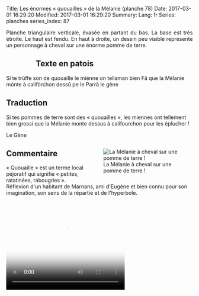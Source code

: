 Title: Les énormes « quouailles » de la Mélanie (planche 78)
Date: 2017-03-01 16:29:20
Modified: 2017-03-01 16:29:20
Summary: 
Lang: fr
Series: planches
series_index: 87

<p style="text-align:justify;">Planche triangulaire verticale, évasée
en partant du bas. La base est très étroite. Le haut est fendu. En
haut à droite, un dessin peu visible représente un personnage à cheval
sur une énorme pomme de terre. </p>

<figure class="image-block" style="float: left;">
  <img alt="" src="{static}/images/planche_78.png">
  <figcaption style="max-width: 314px"></figcaption>
</figure>

## Texte en patois

Si te trûffe son de quouaille le miénne on tellaman bien Fâ que la
Mélanie mónte à califòrchon dessû pe le Parrà le gène

## Traduction

Si tes pommes de terre sont des « quouailles », les miennes ont
tellement bien grossi que la Mélanie monte dessus à califourchon pour
les éplucher !

Le Gène

<figure class="image-block" style="float: right; max-width: 40%;">
  <img alt="La Mélanie à cheval sur une pomme de terre !" src="{static}/images/planche_78_dessin.png">
  <figcaption style="max-width: 350px">La Mélanie à cheval sur une pomme de terre !</figcaption>
</figure>

## Commentaire

« Quouaille » est un terme local péjoratif qui signifie « petites,
ratatinées, rabougries ». Réflexion d'un habitant de Marnans, ami
d'Eugène et bien connu pour son imagination, son sens de la répartie
et de l'hyperbole.


<video width="320" height="240" controls
  poster="{static}/images/thumbnails/video_78.jpg">
  <source src="https://d1njpgd0ygatdn.cloudfront.net/video_78.mp4" type="video/mp4">
</video>
